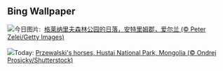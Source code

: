 ## Bing Wallpaper
![](https://www.bing.com/th?id=OHR.GlenariffForest_ZH-CN7874768337_UHD.jpg&w=1000)今日图片: &nbsp;[格莱纳里夫森林公园的日落，安特里姆郡，爱尔兰 (© Peter Zelei/Getty Images)](https://www.bing.com/th?id=OHR.GlenariffForest_ZH-CN7874768337_UHD.jpg)
<br><br/>
![](https://www.bing.com/th?id=OHR.MongoliaHorses_EN-US2400199558_UHD.jpg&w=1000)Today: [Przewalski's horses, Hustai National Park, Mongolia (© Ondrej Prosicky/Shutterstock)](https://www.bing.com/th?id=OHR.MongoliaHorses_EN-US2400199558_UHD.jpg)
<br><br/>
